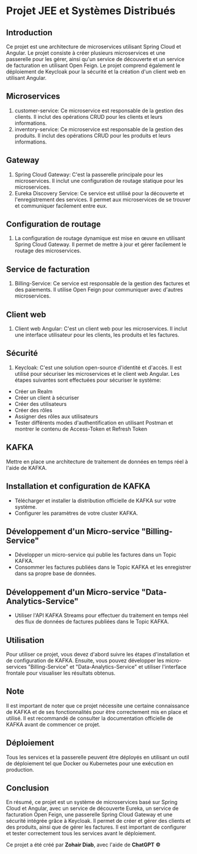 # Projet JEE et Systèmes Distribués

Introduction
------------

Ce projet est une architecture de microservices utilisant Spring Cloud et Angular. Le projet consiste à créer plusieurs microservices et une passerelle pour les gérer, ainsi qu'un service de découverte et un service de facturation en utilisant Open Feign. Le projet comprend également le déploiement de Keycloak pour la sécurité et la création d'un client web en utilisant Angular.

Microservices
-------------

1.  customer-service: Ce microservice est responsable de la gestion des clients. Il inclut des opérations CRUD pour les clients et leurs informations.
2.  inventory-service: Ce microservice est responsable de la gestion des produits. Il inclut des opérations CRUD pour les produits et leurs informations.

Gateway
-------

1.  Spring Cloud Gateway: C'est la passerelle principale pour les microservices. Il inclut une configuration de routage statique pour les microservices.
2.  Eureka Discovery Service: Ce service est utilisé pour la découverte et l'enregistrement des services. Il permet aux microservices de se trouver et communiquer facilement entre eux.

Configuration de routage
------------------------

1.  La configuration de routage dynamique est mise en œuvre en utilisant Spring Cloud Gateway. Il permet de mettre à jour et gérer facilement le routage des microservices.

Service de facturation
----------------------

1.  Billing-Service: Ce service est responsable de la gestion des factures et des paiements. Il utilise Open Feign pour communiquer avec d'autres microservices.

Client web
----------

1.  Client web Angular: C'est un client web pour les microservices. Il inclut une interface utilisateur pour les clients, les produits et les factures.

Sécurité
--------

1.  Keycloak: C'est une solution open-source d'identité et d'accès. Il est utilisé pour sécuriser les microservices et le client web Angular. Les étapes suivantes sont effectuées pour sécuriser le système:

-   Créer un Realm
-   Créer un client à sécuriser
-   Créer des utilisateurs
-   Créer des rôles
-   Assigner des rôles aux utilisateurs
-   Tester différents modes d'authentification en utilisant Postman et montrer le contenu de Access-Token et Refresh Token

KAFKA
-----

Mettre en place une architecture de traitement de données en temps réel à l'aide de KAFKA.

Installation et configuration de KAFKA
--------------------------------------

-   Télécharger et installer la distribution officielle de KAFKA sur votre système.
-   Configurer les paramètres de votre cluster KAFKA.

Développement d'un Micro-service "Billing-Service"
--------------------------------------------------

-   Développer un micro-service qui publie les factures dans un Topic KAFKA.
-   Consommer les factures publiées dans le Topic KAFKA et les enregistrer dans sa propre base de données.

Développement d'un Micro-service "Data-Analytics-Service"
---------------------------------------------------------

-   Utiliser l'API KAFKA Streams pour effectuer du traitement en temps réel des flux de données de factures publiées dans le Topic KAFKA.

Utilisation
-----------

Pour utiliser ce projet, vous devez d'abord suivre les étapes d'installation et de configuration de KAFKA. Ensuite, vous pouvez développer les micro-services "Billing-Service" et "Data-Analytics-Service" et utiliser l'interface frontale pour visualiser les résultats obtenus.

Note
----

Il est important de noter que ce projet nécessite une certaine connaissance de KAFKA et de ses fonctionnalités pour être correctement mis en place et utilisé. Il est recommandé de consulter la documentation officielle de KAFKA avant de commencer ce projet.

Déploiement
-----------

Tous les services et la passerelle peuvent être déployés en utilisant un outil de déploiement tel que Docker ou Kubernetes pour une exécution en production. 

Conclusion
----------

En résumé, ce projet est un système de microservices basé sur Spring Cloud et Angular, avec un service de découverte Eureka, un service de facturation Open Feign, une passerelle Spring Cloud Gateway et une sécurité intégrée grâce à Keycloak.
Il permet de créer et gérer des clients et des produits, ainsi que de gérer les factures. Il est important de configurer et tester correctement tous les services avant le déploiement.

Ce projet a été créé par **Zohair Diab**, avec l'aide de **ChatGPT** **&copy;**
